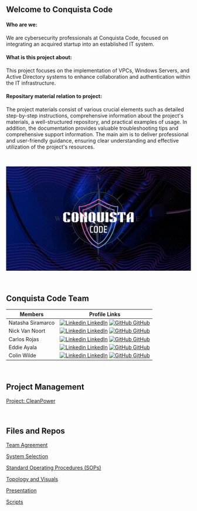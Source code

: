 ## Welcome to Conquista Code

#### Who are we: 
We are cybersecurity professionals at Conquista Code, focused on integrating an acquired startup into an established IT system.

#### What is this project about: 
This project focuses on the implementation of VPCs, Windows Servers, and Active Directory systems to enhance collaboration and authentication within the IT infrastructure.

#### Repositary material relation to project:
The project materials consist of various crucial elements such as detailed step-by-step instructions, comprehensive information about the project's materials, a well-structured repository, and practical examples of usage. In addition, the documentation provides valuable troubleshooting tips and comprehensive support information. The main aim is to deliver professional and user-friendly guidance, ensuring clear understanding and effective utilization of the project's resources.

<br>

![Conquista Code GIF](https://github.com/Conquista-Code/.github/blob/main/profile/conquista.gif)


<br>

## Conquista Code Team 
| Members | Profile Links |
| --- | --- |
| Natasha Siramarco | [![Linkedin](https://i.stack.imgur.com/gVE0j.png) LinkedIn](https://www.linkedin.com/in/natasha-siramarco/) [![GitHub](https://i.stack.imgur.com/tskMh.png) GitHub](https://github.com/nsiramarco) |
| Nick Van Noort | [![Linkedin](https://i.stack.imgur.com/gVE0j.png) LinkedIn](https://www.linkedin.com/in/nicholas-van-noort/) [![GitHub](https://i.stack.imgur.com/tskMh.png) GitHub](https://github.com/nvannoort) |
| Carlos Rojas | [![Linkedin](https://i.stack.imgur.com/gVE0j.png) LinkedIn](https://www.linkedin.com/in/carlos-rojass/) [![GitHub](https://i.stack.imgur.com/tskMh.png) GitHub](https://github.com/carlosjorr) |
| Eddie Ayala |  [![Linkedin](https://i.stack.imgur.com/gVE0j.png) LinkedIn](https://www.linkedin.com/in/eddie-ayala3/) [![GitHub](https://i.stack.imgur.com/tskMh.png) GitHub](https://github.com/Edmandoo1) |
| Colin Wilde |  [![Linkedin](https://i.stack.imgur.com/gVE0j.png) LinkedIn](https://www.linkedin.com/in/colin-wilde-748718209/) [![GitHub](https://i.stack.imgur.com/tskMh.png) GitHub](https://github.com/wildedcolin) |
 
<br>

## Project Management

[Project: CleanPower](https://github.com/orgs/Conquista-Code/projects/1)

<br>

## Files and Repos

[Team Agreement](https://github.com/Conquista-Code/TeamAgreement)

[System Selection](https://github.com/Conquista-Code/SystemSelection)

[Standard Operating Procedures (SOPs)](https://github.com/Conquista-Code/SOP)

[Topology and Visuals](https://github.com/Conquista-Code/Topology-Visuals)

[Presentation](https://github.com/Conquista-Code/Presentation)

[Scripts](https://github.com/Conquista-Code/Scripts)
